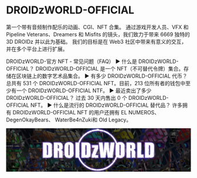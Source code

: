 # DROIDzWORLD-OFFICIAL

第一个带有音频制作配乐的动画、CGI、NFT 合集。 通过游戏开发人员、VFX 和 Pipeline Veterans、Dreamers 和 Misfits 的镜头，我们致力于带来 6669 独特的 3D DROIDz 并以此为基础。 我们的目标是在 Web3 社区中带来有意义的交互，并在多个平台上进行扩展。

DROIDzWORLD-官方 NFT - 常见问题（FAQ）
▶ 什么是 DROIDzWORLD-OFFICIAL？
DROIDzWORLD-OFFICIAL 是一个 NFT（不可替代令牌）集合。存储在区块链上的数字艺术品集合。
▶ 有多少 DROIDzWORLD-OFFICIAL 代币？
总共有 531 个 DROIDzWORLD-OFFICIAL NFT。目前，213 位所有者的钱包中至少有一个 DROIDzWORLD-OFFICIAL NTF。
▶ 最近卖出了多少 DROIDzWORLD-OFFICIAL？
过去 30 天内售出 0 个 DROIDzWORLD-OFFICIAL NFT。
▶ 什么是流行的 DROIDzWORLD-OFFICIAL 替代品？
许多拥有 DROIDzWORLD-OFFICIAL NFT 的用户还拥有 EL NUMEROS、 DegenOkayBears、 WaterBe4nZuki和 Old Legacy。

![NFT](unnamed.png)




